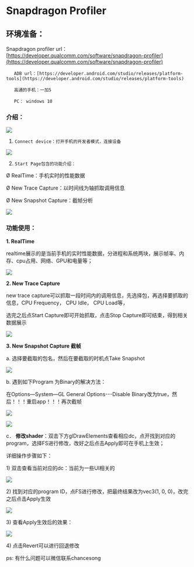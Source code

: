 # Snapdragon Profiler

## 环境准备：

Snapdragon profiler  url：[https://developer.qualcomm.com/software/snapdragon-profiler](https://developer.qualcomm.com/software/snapdragon-profiler)

       ADB url：[https://developer.android.com/studio/releases/platform-tools](https://developer.android.com/studio/releases/platform-tools)

       高通的手机：一加5

       PC： windows 10

### 介绍：  

![](http://tapd.oa.com/tfl/captures/2018-10/tapd_10124081_base64_1540286455_61.png)

1.     Connect device：打开手机的开发者模式，连接设备

![](http://tapd.oa.com/tfl/captures/2018-10/tapd_10124081_base64_1540286466_6.png)

2.     Start Page包含的功能介绍：

Ø  RealTime：手机实时的性能数据

Ø  New Trace Capture：以时间线为轴抓取调用信息

Ø  New Snapshot Capture：截帧分析

![](http://tapd.oa.com/tfl/captures/2018-10/tapd_10124081_base64_1540286477_70.png)

### 功能使用：

**1.     RealTime**

realtime展示的是当前手机的实时性能数据，分进程和系统两块，展示帧率、内存、cpu占用、网络、GPU和电量等；

![](http://tapd.oa.com/tfl/captures/2018-10/tapd_10124081_base64_1540286493_67.png)

**2.     New Trace Capture**

new trace capture可以抓取一段时间内的调用信息，先选择包，再选择要抓取的信息，CPU Frequency， CPU Idle， CPU Load等，

选完之后点Start Capture即可开始抓取，点击Stop Capture即可结束，得到相关数据展示

![](http://tapd.oa.com/tfl/captures/2018-10/tapd_10124081_base64_1540286502_39.png)

**3.     New Snapshot Capture 截帧**

a.     选择要截取的包名，然后在要截取的时机点Take Snapshot

![](http://tapd.oa.com/tfl/captures/2018-10/tapd_10124081_base64_1540286519_69.png)

b.     遇到如下Program 为Binary的解决方法：

在Options—System—GL General Options---Disable Binary改为true，然后！！！重启app！！！再次截帧

![](http://tapd.oa.com/tfl/captures/2018-10/tapd_10124081_base64_1540286528_10.png)

![](http://tapd.oa.com/tfl/captures/2018-10/tapd_10124081_base64_1540286535_39.png)

c． **修改shader**：双击下方glDrawElements查看相应dc，点开找到对应的program，选择FS进行修改，改好之后点击Apply即可在手机上生效；

详细操作步骤如下：

1\)      双击查看当前对应的dc：当前为一些UI相关的

![](http://tapd.oa.com/tfl/captures/2018-10/tapd_10124081_base64_1540286567_10.png)

2\)      找到对应的program ID，点FS进行修改，把最终结果改为vec3\(1, 0, 0\)，改完之后点击Apply生效

![](http://tapd.oa.com/tfl/captures/2018-10/tapd_10124081_base64_1540286573_80.png)

3\)      查看Apply生效后的效果：

![](http://tapd.oa.com/tfl/captures/2018-10/tapd_10124081_base64_1540286596_88.png)

4\)       点击Revert可以进行回退修改

ps: 有什么问题可以微信联系chancesong  


